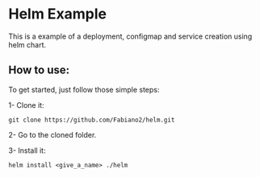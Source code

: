 # Helm Example
This is a example of a deployment, configmap and service creation using helm chart.

## How to use:
To get started, just follow those simple steps:

1- Clone it:

` git clone https://github.com/Fabiano2/helm.git `

2- Go to the cloned folder.

3- Install it:

``` helm install <give_a_name> ./helm ```


